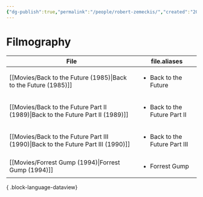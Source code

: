 ```yaml
---
{"dg-publish":true,"permalink":"/people/robert-zemeckis/","created":"2024-06-17","updated":"2025-03-13"}
---
```



# Filmography

| File                                                                                 | file.aliases                                  |
| ------------------------------------------------------------------------------------ | --------------------------------------------- |
| [[Movies/Back to the Future (1985)\|Back to the Future (1985)]]                   | <ul><li>Back to the Future</li></ul>          |
| [[Movies/Back to the Future Part II (1989)\|Back to the Future Part II (1989)]]   | <ul><li>Back to the Future Part II</li></ul>  |
| [[Movies/Back to the Future Part III (1990)\|Back to the Future Part III (1990)]] | <ul><li>Back to the Future Part III</li></ul> |
| [[Movies/Forrest Gump (1994)\|Forrest Gump (1994)]]                               | <ul><li>Forrest Gump</li></ul>                |

{ .block-language-dataview}
